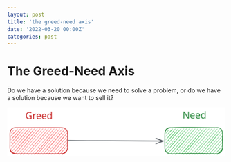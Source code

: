```yaml
---
layout: post
title: 'the greed-need axis'
date: '2022-03-20 00:00Z'
categories: post
---
```


# The Greed-Need Axis
Do we have a solution because we need to solve a problem, or do we have a solution because we want to sell it?

![Figure 1. Greed versus need](../assets/2022-09-27-greed-vs-need.svg "Figure 1. Greed vs Need")
